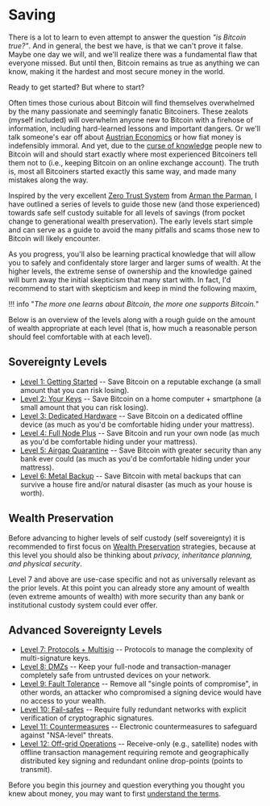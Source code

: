 # Saving

<!--
Lord Jesus Christ
Son of God
Have mercy on me, a sinner

-->


There is a lot to learn to even attempt
 to answer the question *"is Bitcoin true?"*.
And in general, the best we have, is that
 we can't prove it false.
Maybe one day we will, and we'll realize 
 there was a fundamental flaw that everyone missed.
But until then, Bitcoin remains as true as anything we
 can know, making it the hardest and
 most secure money in the world.

Ready to get started? But where to start?

Often times those curious about Bitcoin
 will find themselves overwhelmed by the
 many passionate and seemingly fanatic
 Bitcoiners.
These zealots (myself included) will overwhelm anyone new to Bitcoin
 with a firehose of information, including
 hard-learned lessons and important
 dangers.
Or we'll talk someone's ear off about 
 [Austrian Economics](https://mises.org/what-austrian-economics)
 or how fiat money is indefensibly immoral.
And yet, due to the 
 [curse of knowledge](https://en.wikipedia.org/wiki/Curse_of_knowledge)
 people new to Bitcoin will and should start 
 exactly where most experienced
 Bitcoiners tell them not to (i.e., keeping Bitcoin on an online exchange account).
The truth is, most all Bitcoiners started exactly this same way,
 and made many mistakes along the way.

Inspired by the very excellent 
 [Zero Trust System](https://armantheparman.com/bitcoin-storage-get-better/)
 from 
 [Arman the Parman](https://armantheparman.com/about-contact/),
 I have outlined a series of levels to guide those
 new (and those experienced) towards 
 safe self custody suitable for all levels of savings
 (from pocket change to generational wealth preservation).
The early levels start simple and can serve as a guide
 to avoid the many pitfalls and scams those new
 to Bitcoin will likely encounter.

As you progress, you'll also be learning practical
 knowledge that will allow you to safely and
 confidentaly store larger and larger sums of wealth.
At the higher levels, the extreme sense of ownership
 and the knowledge gained will burn away the
 initial skepticism that many start with.
In fact, I'd recommend to start with skepticism
 and keep in mind the following maxim,

!!! info "*The more one learns about Bitcoin, the more one supports Bitcoin.*"
 
Below is an overview of the levels along with 
 a rough guide on the amount of wealth
 appropriate at each level (that is,
 how much a reasonable person should
 feel comfortable with at each level).

## Sovereignty Levels

* [Level 1: Getting Started](sovereignty/level-1/) -- Save Bitcoin on a reputable exchange (a small amount that you can risk losing).
* [Level 2: Your Keys](sovereignty/level-2/) -- Save Bitcoin on a home computer + smartphone (a small amount that you can risk losing).
* [Level 3: Dedicated Hardware](sovereignty/level-3/) -- Save Bitcoin on a dedicated offline device (as much as you'd be comfortable hiding under your mattress).
* [Level 4: Full Node Plus](sovereignty/level-4/) -- Save Bitcoin and run your own node (as much as you'd be comfortable hiding under your mattress).
* [Level 5: Airgap Quarantine](sovereignty/level-5/) -- Save Bitcoin with greater security than any bank ever could (as much as you'd be comfortable hiding under your mattress).
* [Level 6: Metal Backup](sovereignty/level-6/) -- Save Bitcoin with metal backups that can survive a house fire and/or natural disaster (as much as your house is worth).

## Wealth Preservation

Before advancing to higher levels of
 self custody (self sovereignty)
 it is recommended to first focus on
 [Wealth Preservation](wealth/)
 strategies,
 because at this level you should also
 be thinking about
 *privacy, inheritance planning,
 and physical security*.

Level 7 and above are use-case specific
 and not as universally relevant as
 the prior levels. 
At this point you can already store any
 amount of wealth
 (even extreme amounts of wealth)
 with more security than any bank or
 institutional custody system could ever offer.

## Advanced Sovereignty Levels
* [Level 7: Protocols + Multisig](sovereignty/level-7/) -- Protocols to manage the complexity of multi-signature keys.
* [Level 8: DMZs](sovereignty/level-8/) -- Keep your full-node and transaction-manager completely safe from untrusted devices on your network.
* [Level 9: Fault Tolerance](sovereignty/level-9/) -- Remove all "single points of compromise", in other words, an attacker who compromised a signing device would have no access to your wealth.
* [Level 10: Fail-safes](sovereignty/level-10/) -- Require fully redundant networks with explicit verification of cryptographic signatures.
* [Level 11: Countermeasures](sovereignty/level-11/) -- Electronic countermeasures to safeguard against "NSA-level" threats.
* [Level 12: Off-grid Operations](sovereignty/level-12/) -- Receive-only (e.g., satellite) nodes with offline transaction management requiring remote and geographically distributed key signing and redundant online drop-points (points to transmit).


Before you begin this journey and question everything you thought you knew about money,
 you may want to first
 [understand the terms](understand-the-terms.md).
